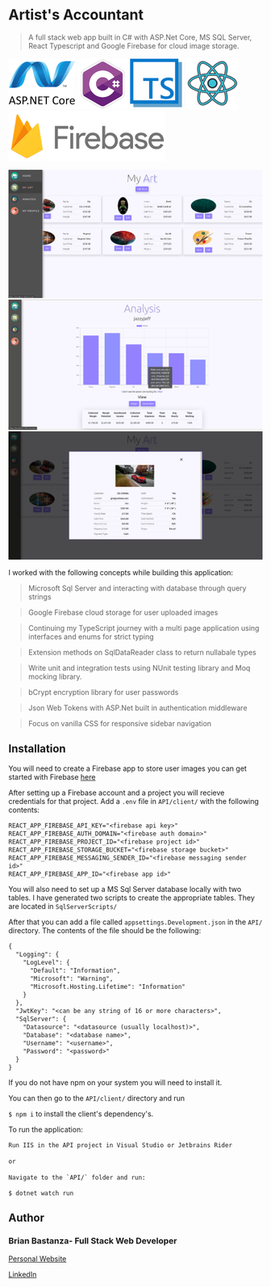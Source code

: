 # Artist's Accountant

> A full stack web app built in C# with ASP.Net Core, MS SQL Server, React Typescript and Google Firebase for cloud
> image storage.

![dotnet](images/dotnetcore.png) ![csharp](images/c_sharp.png) ![typescript](images/typescript.png)
![html](images/react.png) ![firebase](images/firebase.png)

<!-- Check out the app [HERE]()! -->

![Screenshot](images/screenshot4.png)
![Screenshot](images/screenshot1.png)
![Screenshot](images/screenshot3.png)

I worked with the following concepts while building this application:

> Microsoft Sql Server and interacting with database through query strings

> Google Firebase cloud storage for user uploaded images

> Continuing my TypeScript journey with a multi page application using interfaces and enums for strict typing

> Extension methods on SqlDataReader class to return nullabale types

> Write unit and integration tests using NUnit testing library and Moq mocking library.

> bCrypt encryption library for user passwords

> Json Web Tokens with ASP.Net built in authentication middleware

<!-- > Deployment Somewhere -->

> Focus on vanilla CSS for responsive sidebar navigation

## Installation

You will need to create a Firebase app to store user images you can get started with Firebase
[here](https://firebase.google.com/)

After setting up a Firebase account and a project you will recieve credentials for that project. Add a `.env` file in
`API/client/` with the following contents:

```
REACT_APP_FIREBASE_API_KEY="<firebase api key>"
REACT_APP_FIREBASE_AUTH_DOMAIN="<firebase auth domain>"
REACT_APP_FIREBASE_PROJECT_ID="<firebase project id>"
REACT_APP_FIREBASE_STORAGE_BUCKET="<firebase storage bucket>"
REACT_APP_FIREBASE_MESSAGING_SENDER_ID="<firebase messaging sender id>"
REACT_APP_FIREBASE_APP_ID="<firebase app id>"
```

You will also need to set up a MS Sql Server database locally with two tables. I have generated two scripts to create
the appropriate tables. They are located in `SqlServerScripts/`

After that you can add a file called `appsettings.Development.json` in the `API/` directory. The contents of the file
should be the following:

```
{
  "Logging": {
    "LogLevel": {
      "Default": "Information",
      "Microsoft": "Warning",
      "Microsoft.Hosting.Lifetime": "Information"
    }
  },
  "JwtKey": "<can be any string of 16 or more characters>",
  "SqlServer": {
    "Datasource": "<datasource (usually localhost)>",
    "Database": "<database name>",
    "Username": "<username>",
    "Password": "<password>"
  }
}
```

If you do not have npm on your system you will need to install it.

You can then go to the `API/client/` directory and run

`$ npm i` to install the client's dependency's.

To run the application:

    Run IIS in the API project in Visual Studio or Jetbrains Rider

    or

    Navigate to the `API/` folder and run:

`$ dotnet watch run`

## Author

### Brian Bastanza- Full Stack Web Developer

<a href="https://www.brianbastanza.me/" target="_blank" rel="noopener">Personal Website</a>

[LinkedIn](https://www.linkedin.com/in/bbastanza)
